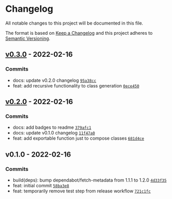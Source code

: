 # Changelog

All notable changes to this project will be documented in this file.

The format is based on [Keep a Changelog](https://keepachangelog.com/en/1.0.0/)
and this project adheres to [Semantic Versioning](https://semver.org/spec/v2.0.0.html).

## [v0.3.0](https://github.com/eels/tailwind-compose/compare/v0.2.0...v0.3.0) - 2022-02-16

### Commits

- docs: update v0.2.0 changelog [`95a38cc`](https://github.com/eels/tailwind-compose/commit/95a38cc2005415be1286d241965d3c1d25c1d980)
- feat: add recursive functionality to class generation [`0ece450`](https://github.com/eels/tailwind-compose/commit/0ece450e961ffe0ce12acf134c4e9b09ba7eb25a)

## [v0.2.0](https://github.com/eels/tailwind-compose/compare/v0.1.0...v0.2.0) - 2022-02-16

### Commits

- docs: add badges to readme [`379afc1`](https://github.com/eels/tailwind-compose/commit/379afc1ab38e12d472df8aa44d3ab11416988cc6)
- docs: update v0.1.0 changelog [`11f47a0`](https://github.com/eels/tailwind-compose/commit/11f47a07b163aa1b0174ea186bfa9b8faa9be0df)
- feat: add exportable function just to compose classes [`681d4ce`](https://github.com/eels/tailwind-compose/commit/681d4cece1ab22a889722c34dad65e583f6a8f09)

## v0.1.0 - 2022-02-16

### Commits

- build(deps): bump dependabot/fetch-metadata from 1.1.1 to 1.2.0 [`4d33f35`](https://github.com/eels/tailwind-compose/commit/4d33f3591cf2c8d7bf185320de2fd7f8fdf03ec4)
- feat: initial commit [`58ba3e8`](https://github.com/eels/tailwind-compose/commit/58ba3e82c71ddfe79c4adab8874c8a0043cbd116)
- feat: temporarily remove test step from release workflow [`721c1fc`](https://github.com/eels/tailwind-compose/commit/721c1fc90ed9e5d526a7584c7b0f8db74ef443d3)
